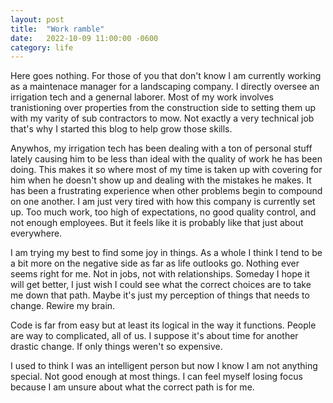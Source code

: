 ```yaml
---
layout: post
title:  "Work ramble"
date:   2022-10-09 11:00:00 -0600
category: life
---
```


Here goes nothing. For those of you that don't know I am currently working as a maintenace manager for a landscaping company. I directly oversee an irrigation tech and a genernal laborer. Most of my work involves tranistioning over properties from the construction side to setting them up with my varity of sub contractors to mow. Not exactly a very technical job that's why I started this blog to help grow those skills. 

Anywhos, my irrigation tech has been dealing with a ton of personal stuff lately causing him to be less than ideal with the quality of work he has been doing. This makes it so where most of my time is taken up with covering for him when he doesn't show up and dealing with the mistakes he makes. It has been a frustrating experience when other problems begin to compound on one another. I am just very tired with how this company is currently set up. Too much work, too high of expectations, no good quality control, and not enough employees. But it feels like it is probably like that just about everywhere.

I am trying my best to find some joy in things. As a whole I think I tend to be a bit more on the negative side as far as life outlooks go. Nothing ever seems right for me. Not in jobs, not with relationships. Someday I hope it will get better, I just wish I could see what the correct choices are to take me down that path. Maybe it's just my perception of things that needs to change. Rewire my brain. 

Code is far from easy but at least its logical in the way it functions. People are way to complicated, all of us. I suppose it's about time for another drastic change. If only things weren't so expensive.

I used to think I was an intelligent person but now I know I am not anything special. Not good enough at most things. I can feel myself losing focus because I am unsure about what the correct path is for me.
